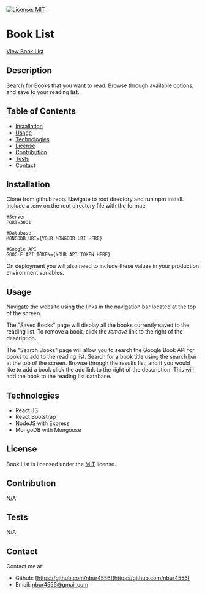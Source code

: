[![License: MIT](https://img.shields.io/badge/License-MIT-yellow.svg)](https://opensource.org/licenses/MIT)

# Book List

[View Book List](https://thawing-refuge-28497.herokuapp.com/)

## Description

Search for Books that you want to read. Browse through available options, and save to your reading list.

<!-- ![SCREENSHOT](SCREENSHOT PATH) -->

## Table of Contents

* [Installation](#Installation)
* [Usage](#Usage)
* [Technologies](#Technologies)
* [License](#License)
* [Contribution](#Contribution)
* [Tests](#Tests)
* [Contact](#Contact)

## Installation

Clone from github repo. Navigate to root directory and run npm install. Include a .env on the root directory file with the format:

    #Server
    PORT=3001

    #Database
    MONGODB_URI={YOUR MONGODB URI HERE}

    #Google API
    GOOGLE_API_TOKEN={YOUR API TOKEN HERE}

On deployment you will also need to include these values in your production environment variables.

## Usage

Navigate the website using the links in the navigation bar located at the top of the screen. 

The "Saved Books" page will display all the books currently saved to the reading list. To remove a book, click the _remove_ link to the right of the description.

The "Search Books" page will allow you to search the Google Book API for books to add to the reading list. Search for a book title using the search bar at the top of the screen. Browse through the results list, and if you would like to add a book click the add link to the right of the description. This will add the book to the reading list database.

## Technologies

* React JS
* React Bootstrap
* NodeJS with Express
* MongoDB with Mongoose

## License

Book List is licensed under the [MIT](https://opensource.org/licenses/MIT) license.

## Contribution

N/A

## Tests

N/A

## Contact

Contact me at:

* Github: [https://github.com/nbur4556](https://github.com/nbur4556)
* Email: nbur4556@gmail.com